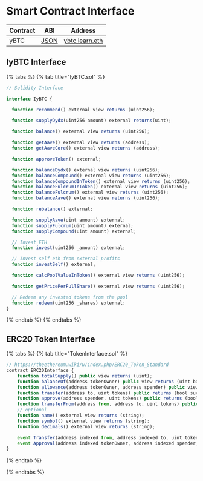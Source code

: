 # Smart Contract Interface

| Contract | ABI | Address |
| -- | -- | -- |
| yBTC | [JSON](https://github.com/iearn-finance/itoken/blob/master/build/contracts/yBTC.json) | [ybtc.iearn.eth](https://etherscan.io/address/0x04ef8121ad039ff41d10029c91ea1694432514e9#readContract) |

## IyBTC Interface

{% tabs %}
{% tab title="IyBTC.sol" %}
```javascript
// Solidity Interface

interface IyBTC {

  function recommend() external view returns (uint256);

  function supplyDydx(uint256 amount) external returns(uint);

  function balance() external view returns (uint256);

  function getAave() external view returns (address);
  function getAaveCore() external view returns (address);

  function approveToken() external;

  function balanceDydx() external view returns (uint256);
  function balanceCompound() external view returns (uint256);
  function balanceCompoundInToken() external view returns (uint256);
  function balanceFulcrumInToken() external view returns (uint256);
  function balanceFulcrum() external view returns (uint256);
  function balanceAave() external view returns (uint256);

  function rebalance() external;

  function supplyAave(uint amount) external;
  function supplyFulcrum(uint amount) external;
  function supplyCompound(uint amount) external;

  // Invest ETH
  function invest(uint256 _amount) external;

  // Invest self eth from external profits
  function investSelf() external;

  function calcPoolValueInToken() external view returns (uint256);

  function getPricePerFullShare() external view returns (uint256);

  // Redeem any invested tokens from the pool
  function redeem(uint256 _shares) external;
}
```
{% endtab %}
{% endtabs %}

## ERC20 Token Interface

{% tabs %}
{% tab title="TokenInterface.sol" %}
```javascript
// https://theethereum.wiki/w/index.php/ERC20_Token_Standard
contract ERC20Interface {
    function totalSupply() public view returns (uint);
    function balanceOf(address tokenOwner) public view returns (uint balance);
    function allowance(address tokenOwner, address spender) public view returns (uint remaining);
    function transfer(address to, uint tokens) public returns (bool success);
    function approve(address spender, uint tokens) public returns (bool success);
    function transferFrom(address from, address to, uint tokens) public returns (bool success);
    // optional
    function name() external view returns (string);
    function symbol() external view returns (string);
    function decimals() external view returns (string);

    event Transfer(address indexed from, address indexed to, uint tokens);
    event Approval(address indexed tokenOwner, address indexed spender, uint tokens);
}
```
{% endtab %}

{% endtabs %}
